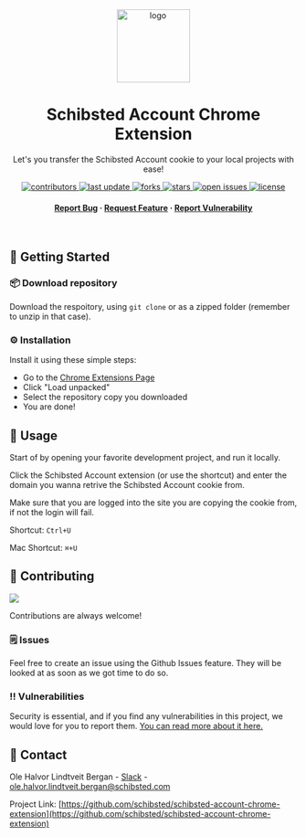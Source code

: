 <!--
Hey, thanks for using the awesome-readme-template template.
If you have any enhancements, then fork this project and create a pull request
or just open an issue with the label "enhancement".

Don't forget to give this project a star for additional support ;)
Maybe you can mention me or this repo in the acknowledgements too
-->
<div align="center">

  <img src="images/icon-128.png" alt="logo" width="128" height="auto" />
  <h1>Schibsted Account Chrome Extension</h1>
  
  <p>
    Let's you transfer the Schibsted Account cookie to your local projects with ease!
  </p>
  
  
<!-- Badges -->
<p>
  <a href="https://github.com/schibsted/schibsted-account-chrome-extension/graphs/contributors">
    <img src="https://img.shields.io/github/contributors/schibsted/schibsted-account-chrome-extension" alt="contributors" />
  </a>
  <a href="">
    <img src="https://img.shields.io/github/last-commit/schibsted/schibsted-account-chrome-extension" alt="last update" />
  </a>
  <a href="https://github.com/schibsted/schibsted-account-chrome-extension/network/members">
    <img src="https://img.shields.io/github/forks/schibsted/schibsted-account-chrome-extension" alt="forks" />
  </a>
  <a href="https://github.com/schibsted/schibsted-account-chrome-extension/stargazers">
    <img src="https://img.shields.io/github/stars/schibsted/schibsted-account-chrome-extension" alt="stars" />
  </a>
  <a href="https://github.com/schibsted/schibsted-account-chrome-extension/issues/">
    <img src="https://img.shields.io/github/issues/schibsted/schibsted-account-chrome-extension" alt="open issues" />
  </a>
  <a href="https://github.com/schibsted/schibsted-account-chrome-extension/blob/master/LICENSE">
    <img src="https://img.shields.io/github/license/schibsted/schibsted-account-chrome-extension.svg" alt="license" />
  </a>
</p>
   
<h4>
    <a href="https://github.com/schibsted/schibsted-account-chrome-extension/issues/">Report Bug</a>
  <span> · </span>
    <a href="https://github.com/schibsted/schibsted-account-chrome-extension/issues/">Request Feature</a>
  <span> · </span>
    <a href="https://github.com/schibsted/schibsted-account-chrome-extension/security/advisories/new">Report Vulnerability</a>
  </h4>
</div>

<br />

<!-- Getting Started -->

## :toolbox: Getting Started

<!-- Prerequisites -->

### :package: Download repository

Download the respoitory, using `git clone` or as a zipped folder (remember to unzip in that case).

<!-- Installation -->

### :gear: Installation

Install it using these simple steps:

-   Go to the [Chrome Extensions Page](chrome://extensions/)
-   Click "Load unpacked"
-   Select the repository copy you downloaded
-   You are done!

<!-- Usage -->

## :eyes: Usage

Start of by opening your favorite development project, and run it locally.

Click the Schibsted Account extension (or use the shortcut) and enter the domain you wanna retrive the Schibsted Account cookie from.

Make sure that you are logged into the site you are copying the cookie from, if not the login will fail.

Shortcut: `Ctrl+U`

Mac Shortcut: `⌘+U`

<!-- Contributing -->

## :wave: Contributing

<a href="https://github.com/schibsted/schibsted-account-chrome-extension/graphs/contributors">
  <img src="https://contrib.rocks/image?repo=schibsted/schibsted-account-chrome-extension" />
</a>

Contributions are always welcome!

### :spiral_notepad: Issues

Feel free to create an issue using the Github Issues feature. They will be looked at as soon as we got time to do so.

### :bangbang: Vulnerabilities

Security is essential, and if you find any vulnerabilities in this project, we would love for you to report them. [You can read more about it here.](https://github.com/schibsted/schibsted-account-chrome-extension/blob/main/SECURITY.md)

## :handshake: Contact

Ole Halvor Lindtveit Bergan - [Slack](https://sch-chat.slack.com/team/U03TYB021H6) - ole.halvor.lindtveit.bergan@schibsted.com

Project Link: [https://github.com/schibsted/schibsted-account-chrome-extension](https://github.com/schibsted/schibsted-account-chrome-extension)
